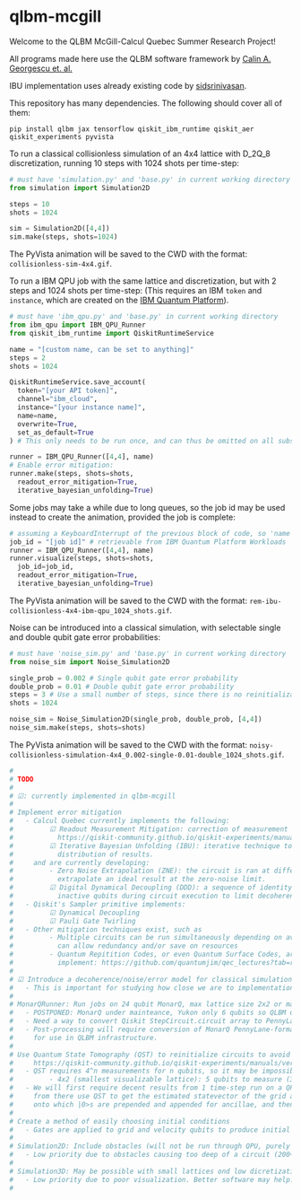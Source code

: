 ﻿# qlbm-mcgill

Welcome to the QLBM McGill-Calcul Quebec Summer Research Project!

All programs made here use the QLBM software framework by [Calin A. Georgescu et. al.](https://arxiv.org/pdf/2411.19439)

IBU implementation uses already existing code by [sidsrinivasan](https://github.com/sidsrinivasan/PyIBU).

This repository has many dependencies. The following should cover all of them:

```shell
pip install qlbm jax tensorflow qiskit_ibm_runtime qiskit_aer qiskit_experiments pyvista
```

To run a classical collisionless simulation of an 4x4 lattice with D_2Q_8 discretization, running 10 steps with 1024 shots per time-step:

```python
# must have 'simulation.py' and 'base.py' in current working directory
from simulation import Simulation2D

steps = 10
shots = 1024

sim = Simulation2D([4,4])
sim.make(steps, shots=1024)
```
The PyVista animation will be saved to the CWD with the format: ```collisionless-sim-4x4.gif```.

To run a IBM QPU job with the same lattice and discretization, but with 2 steps and 1024 shots per time-step:
(This requires an IBM ```token``` and ```instance```, which are created on the [IBM Quantum Platform](https://quantum.cloud.ibm.com/)).

```python
# must have 'ibm_qpu.py' and 'base.py' in current working directory
from ibm_qpu import IBM_QPU_Runner
from qiskit_ibm_runtime import QiskitRuntimeService

name = "[custom name, can be set to anything]"
steps = 2
shots = 1024

QiskitRuntimeService.save_account(
  token="[your API token]",
  channel="ibm_cloud", 
  instance="[your instance name]", 
  name=name, 
  overwrite=True,
  set_as_default=True
) # This only needs to be run once, and can thus be omitted on all subsequent runs

runner = IBM_QPU_Runner([4,4], name)
# Enable error mitigation:
runner.make(steps, shots=shots,
  readout_error_mitigation=True,
  iterative_bayesian_unfolding=True)
```

Some jobs may take a while due to long queues, so the job id may be used instead to create the animation, provided the job is complete:

```python
# assuming a KeyboardInterrupt of the previous block of code, so 'name', 'steps', 'shots' are defined
job_id = "[job id]" # retrievable from IBM Quantum Platform Workloads
runner = IBM_QPU_Runner([4,4], name)
runner.visualize(steps, shots=shots,
  job_id=job_id,
  readout_error_mitigation=True,
  iterative_bayesian_unfolding=True)
```
The PyVista animation will be saved to the CWD with the format: ```rem-ibu-collisionless-4x4-ibm-qpu_1024_shots.gif```.

Noise can be introduced into a classical simulation, with selectable single and double qubit gate error probabilities:

```python
# must have 'noise_sim.py' and 'base.py' in current working directory
from noise_sim import Noise_Simulation2D

single_prob = 0.002 # Single qubit gate error probability
double_prob = 0.01 # Double qubit gate error probability
steps = 3 # Use a small number of steps, since there is no reinitialization, unlike Simulation2D
shots = 1024

noise_sim = Noise_Simulation2D(single_prob, double_prob, [4,4])
noise_sim.make(steps, shots=shots)
```
The PyVista animation will be saved to the CWD with the format: ```noisy-collisionless-simulation-4x4_0.002-single-0.01-double_1024_shots.gif```.

```python
#
# TODO
#
# ☑: currently implemented in qlbm-mcgill
#
# Implement error mitigation
#   - Calcul Quebec currently implements the following:
#         ☑ Readout Measurement Mitigation: correction of measurement errors.
#           https://qiskit-community.github.io/qiskit-experiments/manuals/measurement/readout_mitigation.html
#         ☑ Iterative Bayesian Unfolding (IBU): iterative technique to find a more precise
#           distribution of results.
#     and are currently developing:
#         - Zero Noise Extrapolation (ZNE): the circuit is ran at different noise levels to
#           extrapolate an ideal result at the zero-noise limit.
#         ☑ Digital Dynamical Decoupling (DDD): a sequence of identity gates is applied to
#           inactive qubits during circuit execution to limit decoherence effects.
#   - Qiskit's Sampler primitive implements:
#         ☑ Dynamical Decoupling
#         ☑ Pauli Gate Twirling
#   - Other mitigation techniques exist, such as
#         - Multiple circuits can be run simultaneously depending on available qubits, which
#           can allow redundancy and/or save on resources
#         - Quantum Repitition Codes, or even Quantum Surface Codes, are also possible to
#           implement: https://github.com/quantumjim/qec_lectures?tab=readme-ov-file
#
# ☑ Introduce a decoherence/noise/error model for classical simulation
#   - This is important for studying how close we are to implementation in NISQ
#
# MonarQRunner: Run jobs on 24 qubit MonarQ, max lattice size 2x2 or maybe 4x2 if lucky
#   - POSTPONED: MonarQ under mainteance, Yukon only 6 qubits so QLBM unfeasable
#   - Need a way to convert Qiskit StepCircuit.circuit array to PennyLane (done in one function)
#   - Post-processing will require conversion of MonarQ PennyLane-formatted result counts to Qiskit
#     for use in QLBM infrastructure.
#
# Use Quantum State Tomography (QST) to reinitialize circuits to avoid depth limits
#     https://qiskit-community.github.io/qiskit-experiments/manuals/verification/state_tomography.html
#   - QST requires 4^n measurements for n qubits, so it may be impossible at larger scale
#         - 4x2 (smallest visualizable lattice): 5 qubits to measure (3 grid, 2 velocity)
#   - We will first require decent results from 1 time-step run on a QPU,
#     from there use QST to get the estimated statevector of the grid and velocity qubits,
#     onto which |0>s are prepended and appended for ancillae, and then used for reinitialization
#
# Create a method of easily choosing initial conditions
#   - Gates are applied to grid and velocity qubits to produce initial conditions 
#
# Simulation2D: Include obstacles (will not be run through QPU, purely visual)
#   - Low priority due to obstacles causing too deep of a circuit (200+)
#
# Simulation3D: May be possible with small lattices ond low dicretization (D_3Q_6)
#   - Low priority due to poor visualization. Better software may help.
#
```
